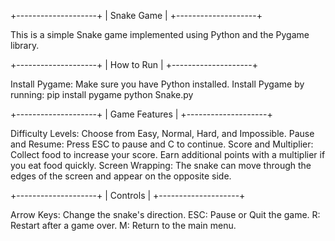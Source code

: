 +--------------------+
|     Snake Game     |
+--------------------+

This is a simple Snake game implemented using Python and the Pygame library.

+--------------------+
|     How to Run     |
+--------------------+

Install Pygame: Make sure you have Python installed. Install Pygame by running:
pip install pygame
python Snake.py

+--------------------+
|   Game Features    |
+--------------------+

Difficulty Levels: Choose from Easy, Normal, Hard, and Impossible.
Pause and Resume: Press ESC to pause and C to continue.
Score and Multiplier: Collect food to increase your score. Earn additional points with a multiplier if you eat food quickly.
Screen Wrapping: The snake can move through the edges of the screen and appear on the opposite side.

+--------------------+
|     Controls       |
+--------------------+

Arrow Keys: Change the snake's direction.
ESC: Pause or Quit the game.
R: Restart after a game over.
M: Return to the main menu.






